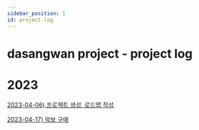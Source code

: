 ```yaml
---
sidebar_position: 1
id: project-log
---
```

# dasangwan project - project log

# 2023

[2023-04-06) 프로젝트 생성, 로드맵 작성](./roadmap)

[2023-04-17) 악보 구매](./2023-04-17)